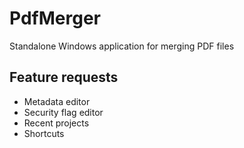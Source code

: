 # PdfMerger
Standalone Windows application for merging PDF files


## Feature requests
* Metadata editor
* Security flag editor
* Recent projects
* Shortcuts
